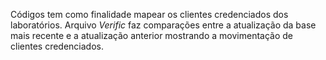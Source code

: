 Códigos tem como finalidade mapear os clientes credenciados dos laboratórios. 
Arquivo *Verific* faz comparações entre a atualização da base mais recente e a atualização anterior mostrando a movimentação de clientes credenciados.